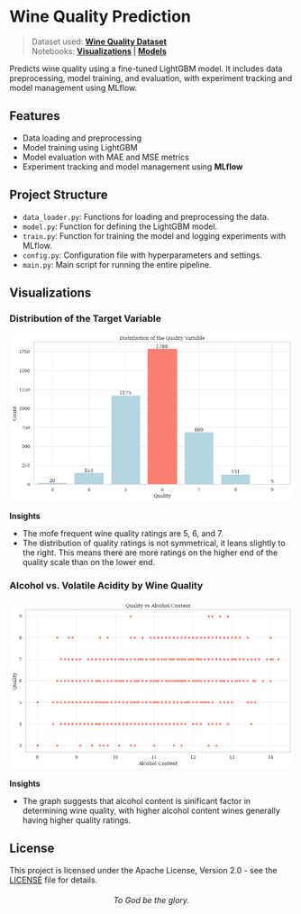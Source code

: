 # Wine Quality Prediction

> Dataset used: **[Wine Quality Dataset](datasets/raw/)**  
> Notebooks: **[Visualizations](https://nbviewer.org/github/trigeminal/wine-quality-prediction/blob/main/notebooks/visualizations.ipynb) | [Models](https://nbviewer.org/github/trigeminal/wine-quality-prediction/blob/main/notebooks/models.ipynb)**

Predicts wine quality using a fine-tuned LightGBM model. It includes data preprocessing, model training, and evaluation, with experiment tracking and model management using MLflow.

## Features

- Data loading and preprocessing
- Model training using LightGBM
- Model evaluation with MAE and MSE metrics
- Experiment tracking and model management using **MLflow**

## Project Structure

- `data_loader.py`: Functions for loading and preprocessing the data.
- `model.py`: Function for defining the LightGBM model.
- `train.py`: Function for training the model and logging experiments with MLflow.
- `config.py`: Configuration file with hyperparameters and settings.
- `main.py`: Main script for running the entire pipeline.

## Visualizations

### Distribution of the Target Variable

![Distribution of the Target Variable](docs/img/viz1.png)

**Insights**
- The mofe frequent wine quality ratings are 5, 6, and 7.
- The distribution of quality ratings is not symmetrical, it leans slightly to the right. This means there are more ratings on the higher end of the quality scale than on the lower end.

### Alcohol vs. Volatile Acidity by Wine Quality

![Alcohol vs. Volatile Acidity by Wine Quality](docs/img/viz2.png)

**Insights**

- The graph suggests that alcohol content is sinificant factor in determining wine quality, with higher alcohol content wines generally having higher quality ratings.

## License

This project is licensed under the Apache License, Version 2.0 - see the [LICENSE](LICENSE) file for details.

<div align="center">
    
###### To God be the glory.
</div>

